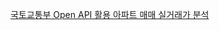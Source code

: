 [국토교통부 Open API 활용 아파트 매매 실거래가 분석](https://drive.google.com/file/d/1pwbE6Jkahti9RHAGU0Ex8VWWRgcd4vkF/view?usp=sharing)
